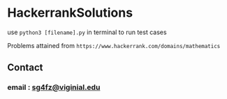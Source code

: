 # HackerrankSolutions

use ```python3 [filename].py``` in terminal to run test cases


Problems attained from `https://www.hackerrank.com/domains/mathematics`


## Contact
### email : sg4fz@viginial.edu
